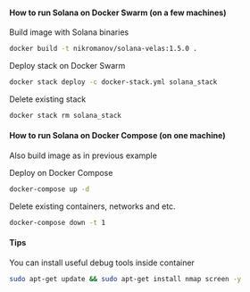 #### How to run Solana on Docker Swarm (on a few machines)

Build image with Solana binaries
```bash
docker build -t nikromanov/solana-velas:1.5.0 .
```

Deploy stack on Docker Swarm  
```bash
docker stack deploy -c docker-stack.yml solana_stack
```

Delete existing stack
```bash
docker stack rm solana_stack
```

#### How to run Solana on Docker Compose (on one machine)

Also build image as in previous example

Deploy on Docker Compose  
```bash
docker-compose up -d
```

Delete existing containers, networks and etc.
```bash
docker-compose down -t 1
```

#### Tips

You can install useful debug tools inside container
```bash
sudo apt-get update && sudo apt-get install nmap screen -y
```
